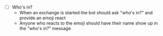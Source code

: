 - [ ] Who's in?
  - When an exchange is started the bot should ask "who's in?" and provide an emoji react
  - Anyone who reacts to the emoji should have their name show up in the "who's in?" message
